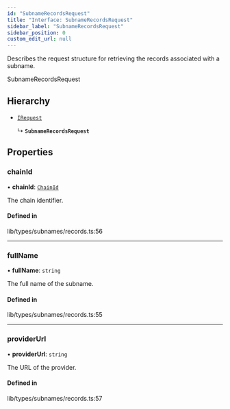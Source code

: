```yaml
---
id: "SubnameRecordsRequest"
title: "Interface: SubnameRecordsRequest"
sidebar_label: "SubnameRecordsRequest"
sidebar_position: 0
custom_edit_url: null
---
```


Describes the request structure for retrieving the records associated with a subname.

 SubnameRecordsRequest

## Hierarchy

- [`IRequest`](IRequest.md)

  ↳ **`SubnameRecordsRequest`**

## Properties

### chainId

• **chainId**: [`ChainId`](../modules.md#chainid)

The chain identifier.

#### Defined in

lib/types/subnames/records.ts:56

___

### fullName

• **fullName**: `string`

The full name of the subname.

#### Defined in

lib/types/subnames/records.ts:55

___

### providerUrl

• **providerUrl**: `string`

The URL of the provider.

#### Defined in

lib/types/subnames/records.ts:57
